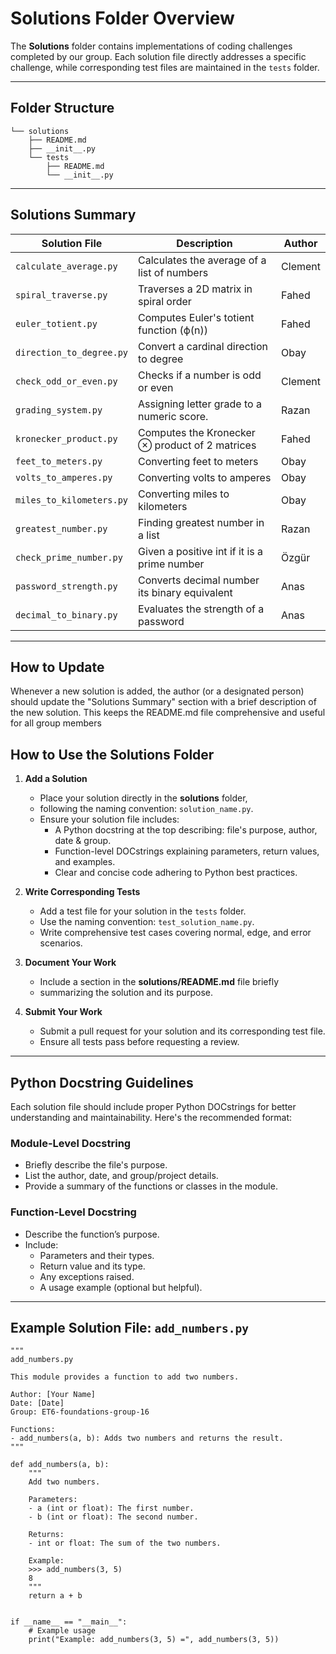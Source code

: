# **Solutions Folder Overview**

The **Solutions** folder contains implementations of coding challenges completed
by our group. Each solution file directly addresses a specific challenge,
while corresponding test files are maintained in the `tests` folder.

---

## **Folder Structure**

    └── solutions
        ├── README.md
        ├── __init__.py
        └── tests
            ├── README.md
            └── __init__.py

---

## **Solutions Summary**

| **Solution File**       | **Description**                   | **Author**|
|--------------------------|--------------------------------------------------------------|-------------------|
| `calculate_average.py`| Calculates the average of a list of numbers | Clement |
| `spiral_traverse.py` | Traverses a 2D matrix in spiral order | Fahed |
| `euler_totient.py` | Computes Euler's totient function (ϕ(n))| Fahed |
| `direction_to_degree.py` | Convert a cardinal direction to degree | Obay |
| `check_odd_or_even.py` | Checks if a number is odd or even | Clement |
| `grading_system.py`| Assigning letter grade to a numeric score.  | Razan |
| `kronecker_product.py` | Computes the Kronecker ⊗ product of 2 matrices | Fahed|
| `feet_to_meters.py` | Converting feet to meters| Obay |
| `volts_to_amperes.py` | Converting volts to amperes| Obay |
| `miles_to_kilometers.py` | Converting miles to kilometers| Obay |
| `greatest_number.py` | Finding greatest number in a list| Razan |
| `check_prime_number.py` | Given a positive int if it is a prime number| Özgür |
| `password_strength.py` | Converts decimal number its binary equivalent | Anas |
| `decimal_to_binary.py` | Evaluates the strength of a password | Anas |

---

## **How to Update**

Whenever a new solution is added, the author (or a designated person) should
update the "Solutions Summary" section with a brief description of the new solution.
This keeps the README.md file comprehensive and useful for all group members

## **How to Use the Solutions Folder**

1. **Add a Solution**
   - Place your solution directly in the **solutions** folder,
   - following the naming convention: `solution_name.py`.
   - Ensure your solution file includes:
     - A Python docstring at the top describing: file's purpose, author, date & group.
     - Function-level DOCstrings explaining parameters, return values, and examples.
     - Clear and concise code adhering to Python best practices.

2. **Write Corresponding Tests**
   - Add a test file for your solution in the `tests` folder.
   - Use the naming convention: `test_solution_name.py`.
   - Write comprehensive test cases covering normal, edge, and error scenarios.

3. **Document Your Work**
   - Include a section in the **solutions/README.md** file briefly
   - summarizing the solution and its purpose.

4. **Submit Your Work**
   - Submit a pull request for your solution and its corresponding test file.
   - Ensure all tests pass before requesting a review.

---

## **Python Docstring Guidelines**

Each solution file should include proper Python DOCstrings
for better understanding and maintainability. Here's the recommended format:

### **Module-Level Docstring**

- Briefly describe the file's purpose.
- List the author, date, and group/project details.
- Provide a summary of the functions or classes in the module.

### **Function-Level Docstring**

- Describe the function’s purpose.
- Include:
  - Parameters and their types.
  - Return value and its type.
  - Any exceptions raised.
  - A usage example (optional but helpful).

---

## **Example Solution File: `add_numbers.py`**

    """
    add_numbers.py

    This module provides a function to add two numbers.

    Author: [Your Name]
    Date: [Date]
    Group: ET6-foundations-group-16

    Functions:
    - add_numbers(a, b): Adds two numbers and returns the result.
    """

    def add_numbers(a, b):
        """
        Add two numbers.

        Parameters:
        - a (int or float): The first number.
        - b (int or float): The second number.

        Returns:
        - int or float: The sum of the two numbers.

        Example:
        >>> add_numbers(3, 5)
        8
        """
        return a + b


    if __name__ == "__main__":
        # Example usage
        print("Example: add_numbers(3, 5) =", add_numbers(3, 5))
